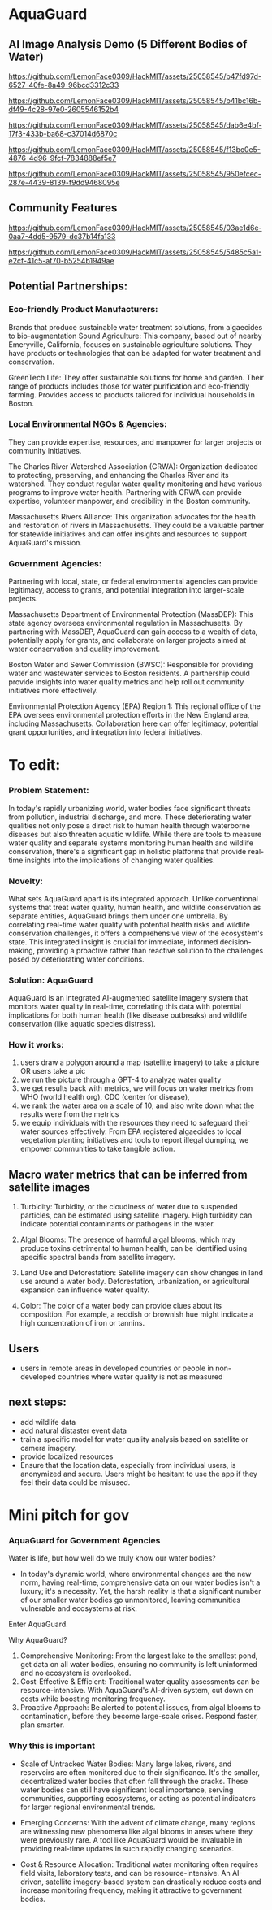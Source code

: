 # AquaGuard

## AI Image Analysis Demo (5 Different Bodies of Water)

https://github.com/LemonFace0309/HackMIT/assets/25058545/b47fd97d-6527-40fe-8a49-96bcd3312c33

https://github.com/LemonFace0309/HackMIT/assets/25058545/b41bc16b-df49-4c28-97e0-2605546152b4

https://github.com/LemonFace0309/HackMIT/assets/25058545/dab6e4bf-17f3-433b-ba68-c37014d6870c

https://github.com/LemonFace0309/HackMIT/assets/25058545/f13bc0e5-4876-4d96-9fcf-7834888ef5e7

https://github.com/LemonFace0309/HackMIT/assets/25058545/950efcec-287e-4439-8139-f9dd9468095e

## Community Features

https://github.com/LemonFace0309/HackMIT/assets/25058545/03ae1d6e-0aa7-4dd5-9579-dc37b14fa133



https://github.com/LemonFace0309/HackMIT/assets/25058545/5485c5a1-e2cf-41c5-af70-b5254b1949ae







## Potential Partnerships:
### Eco-friendly Product Manufacturers:
Brands that produce sustainable water treatment solutions, from algaecides to bio-augmentation 
Sound Agriculture: This company, based out of nearby Emeryville, California, focuses on sustainable agriculture solutions. They have products or technologies that can be adapted for water treatment and conservation.

GreenTech Life: They offer sustainable solutions for home and garden. Their range of products includes those for water purification and eco-friendly farming. Provides access to products tailored for individual households in Boston.

### Local Environmental NGOs & Agencies:
They can provide expertise, resources, and manpower for larger projects or community initiatives. 

The Charles River Watershed Association (CRWA): Organization dedicated to protecting, preserving, and enhancing the Charles River and its watershed. They conduct regular water quality monitoring and have various programs to improve water health. Partnering with CRWA can provide expertise, volunteer manpower, and credibility in the Boston community.

Massachusetts Rivers Alliance: This organization advocates for the health and restoration of rivers in Massachusetts. They could be a valuable partner for statewide initiatives and can offer insights and resources to support AquaGuard's mission.

### Government Agencies:
Partnering with local, state, or federal environmental agencies can provide legitimacy, access to grants, and potential integration into larger-scale projects.

Massachusetts Department of Environmental Protection (MassDEP): This state agency oversees environmental regulation in Massachusetts. By partnering with MassDEP, AquaGuard can gain access to a wealth of data, potentially apply for grants, and collaborate on larger projects aimed at water conservation and quality improvement.

Boston Water and Sewer Commission (BWSC): Responsible for providing water and wastewater services to Boston residents. A partnership could provide insights into water quality metrics and help roll out community initiatives more effectively.

Environmental Protection Agency (EPA) Region 1: This regional office of the EPA oversees environmental protection efforts in the New England area, including Massachusetts. Collaboration here can offer legitimacy, potential grant opportunities, and integration into federal initiatives.


# To edit:
### Problem Statement:
In today's rapidly urbanizing world, water bodies face significant threats from pollution, industrial discharge, and more. These deteriorating water qualities not only pose a direct risk to human health through waterborne diseases but also threaten aquatic wildlife. While there are tools to measure water quality and separate systems monitoring human health and wildlife conservation, there's a significant gap in holistic platforms that provide real-time insights into the implications of changing water qualities.

### Novelty:
What sets AquaGuard apart is its integrated approach. Unlike conventional systems that treat water quality, human health, and wildlife conservation as separate entities, AquaGuard brings them under one umbrella. By correlating real-time water quality with potential health risks and wildlife conservation challenges, it offers a comprehensive view of the ecosystem's state. This integrated insight is crucial for immediate, informed decision-making, providing a proactive rather than reactive solution to the challenges posed by deteriorating water conditions.

### Solution: AquaGuard
AquaGuard is an integrated AI-augmented satellite imagery system that monitors water quality in real-time, correlating this data with potential implications for both human health (like disease outbreaks) and wildlife conservation (like aquatic species distress).

### How it works:
1. users draw a polygon around a map (satellite imagery) to take a picture
OR users take a pic
2. we run the picture through a GPT-4 to analyze water quality
3. we get results back with metrics, we will focus on water metrics from WHO (world health org), CDC (center for disease), 
4. we rank the water area on a scale of 10, and also write down what the results were from the metrics
5. we equip individuals with the resources they need to safeguard their water sources effectively. From EPA registered algaecides to local vegetation planting initiatives and tools to report illegal dumping, we empower communities to take tangible action. 

## Macro water metrics that can be inferred from satellite images 
1. Turbidity: Turbidity, or the cloudiness of water due to suspended particles, can be estimated using satellite imagery. High turbidity can indicate potential contaminants or pathogens in the water.

2. Algal Blooms: The presence of harmful algal blooms, which may produce toxins detrimental to human health, can be identified using specific spectral bands from satellite imagery.

3. Land Use and Deforestation: Satellite imagery can show changes in land use around a water body. Deforestation, urbanization, or agricultural expansion can influence water quality.

4. Color: The color of a water body can provide clues about its composition. For example, a reddish or brownish hue might indicate a high concentration of iron or tannins.
   
## Users
- users in remote areas in developed countries or people in non-developed countries where water quality is not as measured

## next steps: 
- add wildlife data 
- add natural distaster event data
- train a specific model for water quality analysis based on satellite or camera imagery.
- provide localized resources
- Ensure that the location data, especially from individual users, is anonymized and secure. Users might be hesitant to use the app if they feel their data could be misused.


# Mini pitch for gov
### AquaGuard for Government Agencies
Water is life, but how well do we truly know our water bodies?
- In today's dynamic world, where environmental changes are the new norm, having real-time, comprehensive data on our water bodies isn't a luxury; it's a necessity. Yet, the harsh reality is that a significant number of our smaller water bodies go unmonitored, leaving communities vulnerable and ecosystems at risk.

Enter AquaGuard.

Why AquaGuard?

1. Comprehensive Monitoring: From the largest lake to the smallest pond, get data on all water bodies, ensuring no community is left uninformed and no ecosystem is overlooked.
2. Cost-Effective & Efficient: Traditional water quality assessments can be resource-intensive. With AquaGuard's AI-driven system, cut down on costs while boosting monitoring frequency.
3. Proactive Approach: Be alerted to potential issues, from algal blooms to contamination, before they become large-scale crises. Respond faster, plan smarter.

### Why this is important
- Scale of Untracked Water Bodies: Many large lakes, rivers, and reservoirs are often monitored due to their significance. It's the smaller, decentralized water bodies that often fall through the cracks. These water bodies can still have significant local importance, serving communities, supporting ecosystems, or acting as potential indicators for larger regional environmental trends.

- Emerging Concerns: With the advent of climate change, many regions are witnessing new phenomena like algal blooms in areas where they were previously rare. A tool like AquaGuard would be invaluable in providing real-time updates in such rapidly changing scenarios.

- Cost & Resource Allocation: Traditional water monitoring often requires field visits, laboratory tests, and can be resource-intensive. An AI-driven, satellite imagery-based system can drastically reduce costs and increase monitoring frequency, making it attractive to government bodies.
